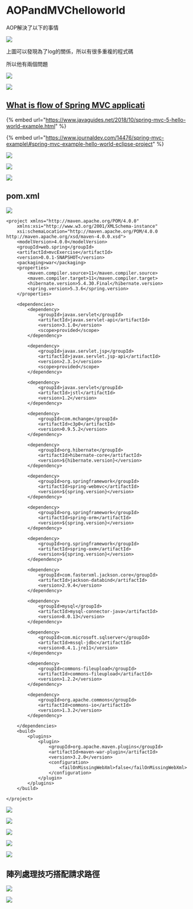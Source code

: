 # AOPandMVChelloworld

AOP解決了以下的事情

![](.gitbook/assets/image%20%28130%29.png)

上圖可以發現為了log的關係，所以有很多重複的程式碼

所以他有兩個問題

![](.gitbook/assets/image%20%28129%29.png)

![](.gitbook/assets/image%20%28131%29.png)

## [What is flow of Spring MVC applicati](https://stackoverflow.com/questions/25616155/what-is-flow-of-spring-mvc-application)

{% embed url="https://www.javaguides.net/2018/10/spring-mvc-5-hello-world-example.html" %}

{% embed url="https://www.journaldev.com/14476/spring-mvc-example\#spring-mvc-example-hello-world-eclipse-project" %}



![](.gitbook/assets/image%20%28133%29.png)

![](.gitbook/assets/image%20%28132%29.png)

![](.gitbook/assets/image%20%28134%29.png)

## pom.xml

![](.gitbook/assets/image%20%28137%29.png)

```markup
<project xmlns="http://maven.apache.org/POM/4.0.0"
	xmlns:xsi="http://www.w3.org/2001/XMLSchema-instance"
	xsi:schemaLocation="http://maven.apache.org/POM/4.0.0 http://maven.apache.org/xsd/maven-4.0.0.xsd">
	<modelVersion>4.0.0</modelVersion>
	<groupId>web.spring</groupId>
	<artifactId>mvcExercise</artifactId>
	<version>0.0.1-SNAPSHOT</version>
	<packaging>war</packaging>
	<properties>
		<maven.compiler.source>11</maven.compiler.source>
		<maven.compiler.target>11</maven.compiler.target>
		<hibernate.version>5.4.30.Final</hibernate.version>
		<spring.version>5.3.6</spring.version>
	</properties>

	<dependencies>
		<dependency>
			<groupId>javax.servlet</groupId>
			<artifactId>javax.servlet-api</artifactId>
			<version>3.1.0</version>
			<scope>provided</scope>
		</dependency>

		<dependency>
			<groupId>javax.servlet.jsp</groupId>
			<artifactId>javax.servlet.jsp-api</artifactId>
			<version>2.3.1</version>
			<scope>provided</scope>
		</dependency>
		
		<dependency>
			<groupId>javax.servlet</groupId>
			<artifactId>jstl</artifactId>
			<version>1.2</version>
		</dependency>
		
		<dependency>
			<groupId>com.mchange</groupId>
			<artifactId>c3p0</artifactId>
			<version>0.9.5.2</version>
		</dependency>
		
		<dependency>
			<groupId>org.hibernate</groupId>
			<artifactId>hibernate-core</artifactId>
			<version>${hibernate.version}</version>
		</dependency>
		
		<dependency>
			<groupId>org.springframework</groupId>
			<artifactId>spring-webmvc</artifactId>
			<version>${spring.version}</version>
		</dependency>
		
		<dependency>
			<groupId>org.springframework</groupId>
			<artifactId>spring-orm</artifactId>
			<version>${spring.version}</version>
		</dependency>
		
		<dependency>
			<groupId>org.springframework</groupId>
			<artifactId>spring-oxm</artifactId>
			<version>${spring.version}</version>
		</dependency>
		
		<dependency>
			<groupId>com.fasterxml.jackson.core</groupId>
			<artifactId>jackson-databind</artifactId>
			<version>2.9.4</version>
		</dependency>

		<dependency>
			<groupId>mysql</groupId>
			<artifactId>mysql-connector-java</artifactId>
			<version>8.0.13</version>
		</dependency>

		<dependency>
			<groupId>com.microsoft.sqlserver</groupId>
			<artifactId>mssql-jdbc</artifactId>
			<version>8.4.1.jre11</version>
		</dependency>

		<dependency>
			<groupId>commons-fileupload</groupId>
			<artifactId>commons-fileupload</artifactId>
			<version>1.2.2</version>
		</dependency>

		<dependency>
			<groupId>org.apache.commons</groupId>
			<artifactId>commons-io</artifactId>
			<version>1.3.2</version>
		</dependency>

	</dependencies>
	<build>
		<plugins>
			<plugin>
				<groupId>org.apache.maven.plugins</groupId>
				<artifactId>maven-war-plugin</artifactId>
				<version>3.2.0</version>
				<configuration>
					<failOnMissingWebXml>false</failOnMissingWebXml>
				</configuration>
			</plugin>
		</plugins>
	</build>

</project>
```

![](.gitbook/assets/image%20%28135%29.png)

![](.gitbook/assets/image%20%28136%29.png)

![](.gitbook/assets/image%20%28139%29.png)

![](.gitbook/assets/image%20%28138%29.png)

![](.gitbook/assets/image%20%28142%29.png)

## 陣列處理技巧搭配請求路徑

![](.gitbook/assets/image%20%28141%29.png)

![](.gitbook/assets/image%20%28140%29.png)

